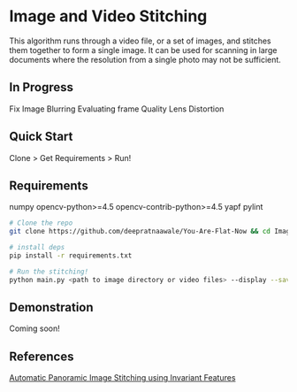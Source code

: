 # Image and Video Stitching
This algorithm runs through a video file, or a set of images, and stitches them together to form a single image. It can be
used for scanning in large documents where the resolution from a single photo may not be sufficient. 

## In Progress
Fix Image Blurring
Evaluating frame Quality
Lens Distortion

## Quick Start
Clone > Get Requirements > Run!

## Requirements
numpy
opencv-python>=4.5
opencv-contrib-python>=4.5
yapf
pylint

```bash
# Clone the repo
git clone https://github.com/deepratnaawale/You-Are-Flat-Now && cd ImageStitching

# install deps
pip install -r requirements.txt

# Run the stitching!
python main.py <path to image directory or video files> --display --save
```

## Demonstration
Coming soon!

## References
[Automatic Panoramic Image Stitching using Invariant Features](https://www.cs.bath.ac.uk/brown/papers/ijcv2007.pdf)